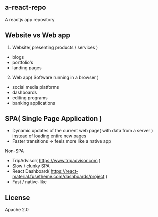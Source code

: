 ## a-react-repo
A reactjs app repository

## Website vs Web app
1. Website( presenting products / services )
- blogs
- portfolio's
- landing pages

2. Web app( Software running in a browser )
- social media platforms
- dashboards
- editing programs
- banking applications

## SPA( Single Page Application )
- Dynamic updates of the current web page( with data from a server ) instead of loading entire new pages
- Faster transitions => feels more like a native app

Non-SPA
- TripAdvisor( https://www.tripadvisor.com )
- Slow / clunky
SPA
- React Dashboard( https://react-material.fusetheme.com/dashboards/project )
- Fast / native-like

## License
Apache 2.0
